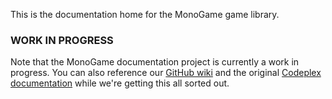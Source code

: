 This is the documentation home for the MonoGame game library.

### WORK IN PROGRESS
Note that the MonoGame documentation project is currently a work in progress.  You can also reference our [GitHub wiki](http://github.com/mono/MonoGame/wiki) and the original [Codeplex documentation](http://monogame.codeplex.com/documentation) while we're getting this all sorted out.
